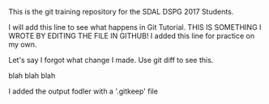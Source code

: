 This is the git training repository for the SDAL DSPG 2017 Students.

I will add this line to see what happens in Git Tutorial.
THIS IS SOMETHING I WROTE BY EDITING THE FILE IN GITHUB!
I added this line for practice on my own.

Let's say I forgot what change I made. Use git diff to see this.

blah blah blah

I added the output fodler with a '.gitkeep' file

